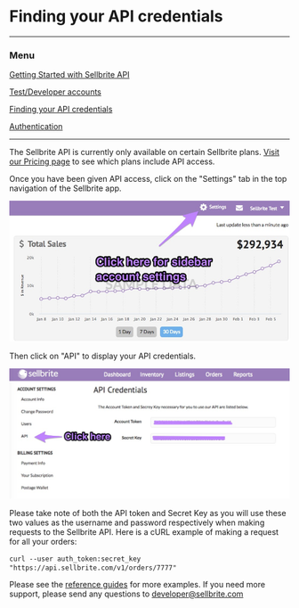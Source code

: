 # Finding your API credentials

---

### Menu

[Getting Started with Sellbrite API](/)

[Test/Developer accounts](dev-accounts)

[Finding your API credentials](credentials)

[Authentication](authentication)

---

The Sellbrite API is currently only available on certain Sellbrite plans. [Visit our Pricing page](https://www.sellbrite.com/pricing-pro/) to see which plans include API access.

Once you have been given API access, click on the "Settings" tab in the top navigation of the Sellbrite app.

![sidebar settings](image/reference-1.jpg "sidebar settings")

Then click on "API" to display your API credentials.

![sellbrite api credentials](image/reference-2.jpg "sellbrite api credentials")

Please take note of both the API token and Secret Key as you will use these two values as the username and password respectively when making requests to the Sellbrite API. Here is a cURL example of making a request for all your orders:

```cURL
curl --user auth_token:secret_key "https://api.sellbrite.com/v1/orders/7777"
```

Please see the [reference guides](reference/introduction) for more examples. If you need more support, please send any questions to [developer@sellbrite.com](mailto:developer@sellbrite.com)

